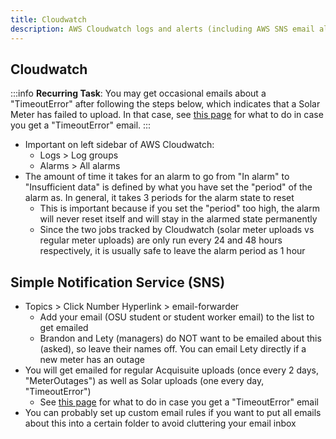 ```yaml
---
title: Cloudwatch
description: AWS Cloudwatch logs and alerts (including AWS SNS email alerts)
---
```


## Cloudwatch

:::info
**Recurring Task**: You may get occasional emails about a "TimeoutError" after following the steps below, which indicates that a Solar Meter has failed to upload. In that case, see [this page](./webscraper_tutorial#sql-debugging--upload-missing-data) for what to do in case you get a "TimeoutError" email.
:::

- Important on left sidebar of AWS Cloudwatch:
  - Logs > Log groups
  - Alarms > All alarms
- The amount of time it takes for an alarm to go from "In alarm" to "Insufficient data" is defined by what you have set the "period" of the alarm as. In general, it takes 3 periods for the alarm state to reset
  - This is important because if you set the "period" too high, the alarm will never reset itself and will stay in the alarmed state permanently
  - Since the two jobs tracked by Cloudwatch (solar meter uploads vs regular meter uploads) are only run every 24 and 48 hours respectively, it is usually safe to leave the alarm period as 1 hour

## Simple Notification Service (SNS)

- Topics > Click Number Hyperlink > email-forwarder
  - Add your email (OSU student or student worker email) to the list to get emailed
  - Brandon and Lety (managers) do NOT want to be emailed about this (asked), so leave their names off. You can email Lety directly if a new meter has an outage
- You will get emailed for regular Acquisuite uploads (once every 2 days, "MeterOutages") as well as Solar uploads (one every day, "TimeoutError")
  - See [this page](./webscraper_tutorial#sql-debugging--upload-missing-data) for what to do in case you get a "TimeoutError" email
- You can probably set up custom email rules if you want to put all emails about this into a certain folder to avoid cluttering your email inbox
